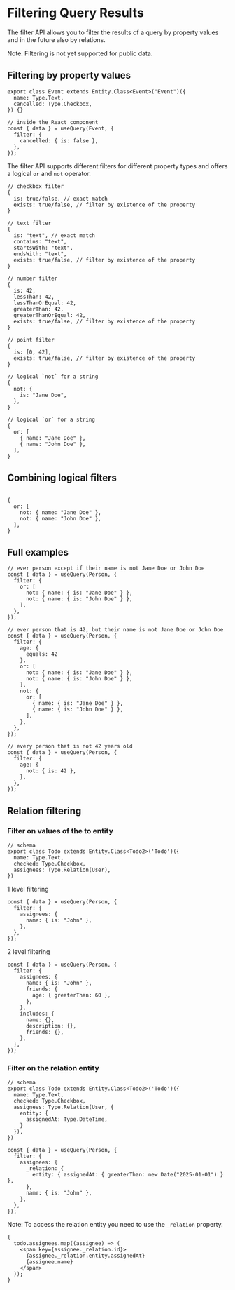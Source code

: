 # Filtering Query Results

The filter API allows you to filter the results of a query by property values and in the future also by relations.

Note: Filtering is not yet supported for public data.

## Filtering by property values

```tsx
export class Event extends Entity.Class<Event>("Event")({
  name: Type.Text,
  cancelled: Type.Checkbox,
}) {}

// inside the React component
const { data } = useQuery(Event, {
  filter: {
    cancelled: { is: false },
  },
});
```

The filter API supports different filters for different property types and offers a logical `or` and `not` operator.

```tsx
// checkbox filter
{
  is: true/false, // exact match
  exists: true/false, // filter by existence of the property
}

// text filter
{
  is: "text", // exact match
  contains: "text",
  startsWith: "text",
  endsWith: "text",
  exists: true/false, // filter by existence of the property
}

// number filter
{
  is: 42,
  lessThan: 42,
  lessThanOrEqual: 42,
  greaterThan: 42,
  greaterThanOrEqual: 42,
  exists: true/false, // filter by existence of the property
}

// point filter
{
  is: [0, 42],
  exists: true/false, // filter by existence of the property
}

// logical `not` for a string
{
  not: {
    is: "Jane Doe",
  },
}

// logical `or` for a string
{
  or: [
    { name: "Jane Doe" },
    { name: "John Doe" },
  ],
}
```

## Combining logical filters

```tsx

{
  or: [
    not: { name: "Jane Doe" },
    not: { name: "John Doe" },
  ],
}
```

## Full examples

```tsx
// ever person except if their name is not Jane Doe or John Doe
const { data } = useQuery(Person, {
  filter: {
    or: [
      not: { name: { is: "Jane Doe" } },
      not: { name: { is: "John Doe" } },
    ],
  },
});

// ever person that is 42, but their name is not Jane Doe or John Doe
const { data } = useQuery(Person, {
  filter: {
    age: {
      equals: 42
    },
    or: [
      not: { name: { is: "Jane Doe" } },
      not: { name: { is: "John Doe" } },
    ],
    not: {
      or: [
        { name: { is: "Jane Doe" } },
        { name: { is: "John Doe" } },
      ],
    },
  },
});

// every person that is not 42 years old
const { data } = useQuery(Person, {
  filter: {
    age: {
      not: { is: 42 },
    },
  },
});
```

## Relation filtering

### Filter on values of the to entity

```tsx
// schema
export class Todo extends Entity.Class<Todo2>('Todo')({
  name: Type.Text,
  checked: Type.Checkbox,
  assignees: Type.Relation(User),
})
```

1 level filtering

```tsx
const { data } = useQuery(Person, {
  filter: {
    assignees: {
      name: { is: "John" },
    },
  },
});
```

2 level filtering

```tsx
const { data } = useQuery(Person, {
  filter: {
    assignees: {
      name: { is: "John" },
      friends: {
        age: { greaterThan: 60 },
      },
    },
    includes: {
      name: {},
      description: {},
      friends: {},
    },
  },
});
```

### Filter on the relation entity

```tsx
// schema
export class Todo extends Entity.Class<Todo2>('Todo')({
  name: Type.Text,
  checked: Type.Checkbox,
  assignees: Type.Relation(User, {
    entity: {
      assignedAt: Type.DateTime,
    }
  }),
})
```

```tsx
const { data } = useQuery(Person, {
  filter: {
    assignees: {
      _relation: {
        entity: { assignedAt: { greaterThan: new Date("2025-01-01") } },
      },
      name: { is: "John" },
    },
  },
});
```

Note: To access the relation entity you need to use the `_relation` property.

```tsx
{
  todo.assignees.map((assignee) => (
    <span key={assignee._relation.id}>
      {assignee._relation.entity.assignedAt}
      {assignee.name}
    </span>
  ));
}
```

